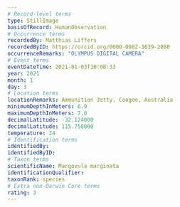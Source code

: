 ```yaml
---
# Record-level terms
type: StillImage
basisOfRecord: HumanObservation
# Occurrence terms
recordedBy: Matthias Liffers
recordedByID: https://orcid.org/0000-0002-3639-2080
occurrenceRemarks: "OLYMPUS DIGITAL CAMERA"
# Event terms
eventDateTime: 2021-01-03T10:08:33
year: 2021
month: 1
day: 3
# Location terms
locationRemarks: Ammunition Jetty, Coogee, Australia
minimumDepthInMeters: 6.9
maximumDepthInMeters: 7.0
decimalLatitude: -32.124000
decimalLatitude: 115.758000
temperature: 24
# Identification terms
identifiedBy: 
identifiedByID: 
# Taxon terms
scientificName: Margovula marginata
identificationQualifier: 
taxonRank: species
# Extra non-Darwin Core terms
rating: 3
---
```

